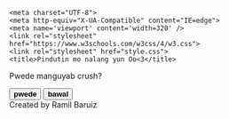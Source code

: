 <html lang="en">
<head> 
  
    <meta charset="UTF-8">
    <meta http-equiv="X-UA-Compatible" content="IE=edge">
    <meta name='viewport' content='width=320' />
    <link rel="stylesheet" href="https://www.w3schools.com/w3css/4/w3.css">
    <link rel="stylesheet" href="style.css">
    <title>Pindutin mo nalang yun Oo<3</title>
<body>
    <div class="ost-multi-header">
    <div class="w3-container w3-center w3-animate-zoom">
    <div class="wrapper">
        <div class="container">
            <p id="question"><span>Pwede manguyab crush?</span></p>
            <button class="btn" id="pwede"><b>pwede</b></button>
            <button class="btn" id="bawal"><b>bawal</b></button>
        </div>
    </div> 
</body>
<script>
    const noBtn = document.getElementById('bawal');
    const yesBtn = document.getElementById('pwede');
    const ques = document.getElementById('question');
    let btn = document.getElementById('btn');
        let position;
        noBtn.addEventListener('mouseover',() =>{
        let rand = Math.floor(Math.random() * (500 - 100) + 1);
        let rand2 = Math.floor(Math.random() * (-300 - 100) + 1);
        noBtn.style.transform = "translate("+rand+"px,"+rand2+"px)";
        });
    yesBtn.addEventListener("click",()=>{
        ques.innerHTML = "♥️yieeee labyuuuuu crush mwaaaaa♥️"

    })
</script>
<div>
    <p1>Created by Ramil Baruiz</p1>
</div>
